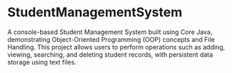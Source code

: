 # StudentManagementSystem
A console-based Student Management System built using Core Java, demonstrating Object-Oriented Programming (OOP) concepts and File Handling. This project allows users to perform operations such as adding, viewing, searching, and deleting student records, with persistent data storage using text files.
